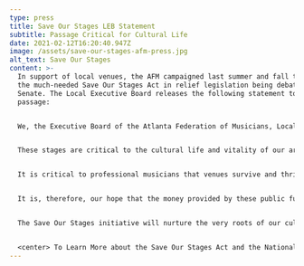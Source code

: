 ```yaml
---
type: press
title: Save Our Stages LEB Statement
subtitle: Passage Critical for Cultural Life
date: 2021-02-12T16:20:40.947Z
image: /assets/save-our-stages-afm-press.jpg
alt_text: Save Our Stages
content: >-
  In support of local venues, the AFM campaigned last summer and fall to include
  the much-needed Save Our Stages Act in relief legislation being debated in the
  Senate. The Local Executive Board releases the following statement to mark its
  passage:


  We, the Executive Board of the Atlanta Federation of Musicians, Local 148-462, applaud the passage of the Save Our Stages Act and the aid it will provide to local venues.


  These stages are critical to the cultural life and vitality of our area; they are where musicians and the public meet. These presenters help provide the spark for art to brighten the community.


  It is critical to professional musicians that venues survive and thrive. We encourage promoters to demonstrate commitment to the musicians and employees with whom they partner.


  It is, therefore, our hope that the money provided by these public funds is given with a priority to venues that have demonstrated a history of fair treatment and pay to the musicians who perform there, and to the many staffers who support those performances and those of other performing artists.


  The Save Our Stages initiative will nurture the very roots of our culture, enabling renewal and growth of that most basic human need - Music.


  <center> To Learn More about the Save Our Stages Act and the National Independent Venue Association, visit www.saveourstages.com.
---
```

